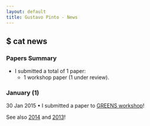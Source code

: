 ```yaml
---
layout: default
title: Gustavo Pinto - News
---
```


## $ cat news

### Papers Summary ###

* I submitted a total of 1 paper:
  * 1 workshop paper (1 under review).


### January (1) ###
30 Jan 2015 &#8226; I submitted a paper to [GREENS workshop](http://greens.cs.vu.nl/)!<br />


See also [2014](/news/2014.html) and [2013](/news/2013.html)!
